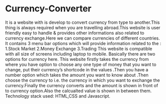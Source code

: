 # Currency-Converter
It is a website with is develop to convert currency from type to another.This thing is always required when you are travelling abroad.This website is user friendly easy to handle & provides other informations also related to currency exchange.Here we can compare currencies of different countries.
It contains 3 menu bar options which will provide information related to the :
1.Stock Market
2.Money Exchange
3.Trading
This website is compatible with all size of screens including laptop to mobile.
Basically there are two options for currency here.
This website firstly takes the currency from where you have option to choose any one type of money that you want to change, put their currency’s shortcode in the values .Then you have a number option which takes the amount you want to know about .Then choose the currency to i.e. the currency in which you want to exchange the currency.Finally the currency converts and the amount is shown in front of to currency option.Also the calcualted value is shown in between them.
Technology stack used: HTML,CSS and Javascript.
